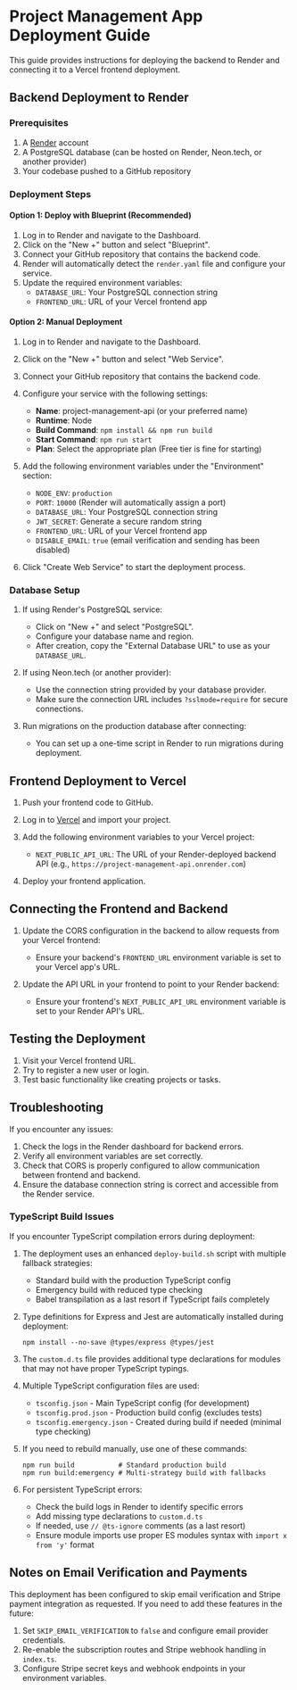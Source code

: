 # Project Management App Deployment Guide

This guide provides instructions for deploying the backend to Render and connecting it to a Vercel frontend deployment.

## Backend Deployment to Render

### Prerequisites

1. A [Render](https://render.com) account
2. A PostgreSQL database (can be hosted on Render, Neon.tech, or another provider)
3. Your codebase pushed to a GitHub repository

### Deployment Steps

#### Option 1: Deploy with Blueprint (Recommended)

1. Log in to Render and navigate to the Dashboard.
2. Click on the "New +" button and select "Blueprint".
3. Connect your GitHub repository that contains the backend code.
4. Render will automatically detect the `render.yaml` file and configure your service.
5. Update the required environment variables:
   - `DATABASE_URL`: Your PostgreSQL connection string
   - `FRONTEND_URL`: URL of your Vercel frontend app

#### Option 2: Manual Deployment

1. Log in to Render and navigate to the Dashboard.
2. Click on the "New +" button and select "Web Service".
3. Connect your GitHub repository that contains the backend code.
4. Configure your service with the following settings:
   - **Name**: project-management-api (or your preferred name)
   - **Runtime**: Node
   - **Build Command**: `npm install && npm run build`
   - **Start Command**: `npm run start`
   - **Plan**: Select the appropriate plan (Free tier is fine for starting)

5. Add the following environment variables under the "Environment" section:
   - `NODE_ENV`: `production`
   - `PORT`: `10000` (Render will automatically assign a port)
   - `DATABASE_URL`: Your PostgreSQL connection string
   - `JWT_SECRET`: Generate a secure random string
   - `FRONTEND_URL`: URL of your Vercel frontend app
   - `DISABLE_EMAIL`: `true` (email verification and sending has been disabled)

6. Click "Create Web Service" to start the deployment process.

### Database Setup

1. If using Render's PostgreSQL service:
   - Click on "New +" and select "PostgreSQL".
   - Configure your database name and region.
   - After creation, copy the "External Database URL" to use as your `DATABASE_URL`.

2. If using Neon.tech (or another provider):
   - Use the connection string provided by your database provider.
   - Make sure the connection URL includes `?sslmode=require` for secure connections.

3. Run migrations on the production database after connecting:
   - You can set up a one-time script in Render to run migrations during deployment.

## Frontend Deployment to Vercel

1. Push your frontend code to GitHub.
2. Log in to [Vercel](https://vercel.com) and import your project.
3. Add the following environment variables to your Vercel project:
   - `NEXT_PUBLIC_API_URL`: The URL of your Render-deployed backend API
     (e.g., `https://project-management-api.onrender.com`)

4. Deploy your frontend application.

## Connecting the Frontend and Backend

1. Update the CORS configuration in the backend to allow requests from your Vercel frontend:
   - Ensure your backend's `FRONTEND_URL` environment variable is set to your Vercel app's URL.

2. Update the API URL in your frontend to point to your Render backend:
   - Ensure your frontend's `NEXT_PUBLIC_API_URL` environment variable is set to your Render API's URL.

## Testing the Deployment

1. Visit your Vercel frontend URL.
2. Try to register a new user or login.
3. Test basic functionality like creating projects or tasks.

## Troubleshooting

If you encounter any issues:

1. Check the logs in the Render dashboard for backend errors.
2. Verify all environment variables are set correctly.
3. Check that CORS is properly configured to allow communication between frontend and backend.
4. Ensure the database connection string is correct and accessible from the Render service.

### TypeScript Build Issues

If you encounter TypeScript compilation errors during deployment:

1. The deployment uses an enhanced `deploy-build.sh` script with multiple fallback strategies:
   - Standard build with the production TypeScript config
   - Emergency build with reduced type checking
   - Babel transpilation as a last resort if TypeScript fails completely

2. Type definitions for Express and Jest are automatically installed during deployment:
   ```
   npm install --no-save @types/express @types/jest
   ```

3. The `custom.d.ts` file provides additional type declarations for modules that may not have proper TypeScript typings.

4. Multiple TypeScript configuration files are used:
   - `tsconfig.json` - Main TypeScript config (for development)
   - `tsconfig.prod.json` - Production build config (excludes tests)
   - `tsconfig.emergency.json` - Created during build if needed (minimal type checking)

5. If you need to rebuild manually, use one of these commands:
   ```
   npm run build           # Standard production build
   npm run build:emergency # Multi-strategy build with fallbacks
   ```

6. For persistent TypeScript errors:
   - Check the build logs in Render to identify specific errors
   - Add missing type declarations to `custom.d.ts`
   - If needed, use `// @ts-ignore` comments (as a last resort)
   - Ensure module imports use proper ES modules syntax with `import x from 'y'` format

## Notes on Email Verification and Payments

This deployment has been configured to skip email verification and Stripe payment integration as requested. If you need to add these features in the future:

1. Set `SKIP_EMAIL_VERIFICATION` to `false` and configure email provider credentials.
2. Re-enable the subscription routes and Stripe webhook handling in `index.ts`.
3. Configure Stripe secret keys and webhook endpoints in your environment variables.
